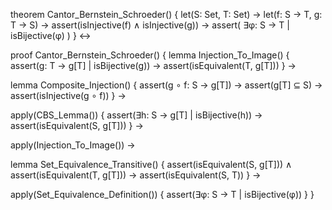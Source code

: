 theorem Cantor_Bernstein_Schroeder() {
  let(S: Set, T: Set) →
  let(f: S → T, g: T → S) →
  assert(isInjective(f) ∧ isInjective(g)) →
  assert(
    ∃φ: S → T | isBijective(φ)
  )
} ↔

proof Cantor_Bernstein_Schroeder() {
  lemma Injection_To_Image() {
    assert(g: T → g[T] | isBijective(g)) →
    assert(isEquivalent(T, g[T]))
  } →
  
  lemma Composite_Injection() {
    assert(g ∘ f: S → g[T]) →
    assert(g[T] ⊆ S) →
    assert(isInjective(g ∘ f))
  } →
  
  apply(CBS_Lemma()) {
    assert(∃h: S → g[T] | isBijective(h)) →
    assert(isEquivalent(S, g[T]))
  } →
  
  apply(Injection_To_Image()) →
  
  lemma Set_Equivalence_Transitive() {
    assert(isEquivalent(S, g[T])) ∧
    assert(isEquivalent(T, g[T])) →
    assert(isEquivalent(S, T))
  } →
  
  apply(Set_Equivalence_Definition()) {
    assert(∃φ: S → T | isBijective(φ))
  }
}